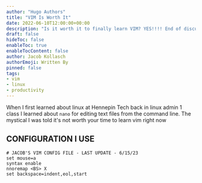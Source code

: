 ```yaml
---
author: "Hugo Authors"
title: "VIM Is Worth It"
date: 2022-06-10T12:00:00+00:00
description: "Is it worth it to finally learn VIM? YES!!!! End of discussion."
draft: false
hideToc: false
enableToc: true
enableTocContent: false
author: Jacob Kollasch
authorEmoji: Written By
pinned: false
tags: 
- vim
- linux
- productivity
---
```

When I first learned about linux at Hennepin Tech back in linux admin 1 class I learned about `nano` for editing text files from the command line. The mystical I was told it's not worth your time to learn vim right now 

 
## CONFIGURATION I USE
```
# JACOB'S VIM CONFIG FILE - LAST UPDATE - 6/15/23
set mouse=a
syntax enable
nnoremap <BS> X
set backspace=indent,eol,start

```